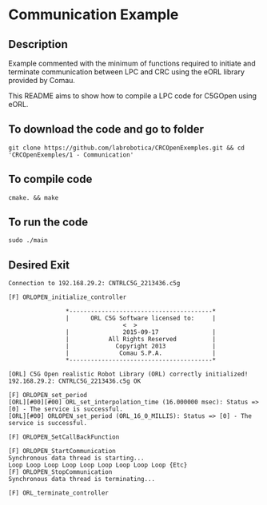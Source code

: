 # Communication Example

## Description

Example commented with the minimum of functions required to initiate and terminate communication between LPC and CRC using the eORL library provided by Comau.

This README aims to show how to compile a LPC code for C5GOpen using eORL.

## To download the code and go to folder

    git clone https://github.com/labrobotica/CRCOpenExemples.git && cd 'CRCOpenExemples/1 - Communication'

## To compile code

    cmake. && make

## To run the code

    sudo ./main

## Desired Exit

    Connection to 192.168.29.2: CNTRLC5G_2213436.c5g

    [F] ORLOPEN_initialize_controller

                    *----------------------------------------*
                    |      ORL C5G Software licensed to:     |
                                    <  >
                    |               2015-09-17               |
                    |           All Rights Reserved          |
                    |             Copyright 2013             |
                    |              Comau S.P.A.              |
                    *----------------------------------------*

    [ORL] C5G Open realistic Robot Library (ORL) correctly initialized!
    192.168.29.2: CNTRLC5G_2213436.c5g OK

    [F] ORLOPEN_set_period
    [ORL][#00][#00] ORL_set_interpolation_time (16.000000 msec): Status => [0] - The service is successful.
    [ORL][#00] ORLOPEN_set_period (ORL_16_0_MILLIS): Status => [0] - The service is successful.

    [F] ORLOPEN_SetCallBackFunction

    [F] ORLOPEN_StartCommunication
    Synchronous data thread is starting...
    Loop Loop Loop Loop Loop Loop Loop Loop Loop {Etc} 
    [F] ORLOPEN_StopCommunication
    Synchronous data thread is terminating...

    [F] ORL_terminate_controller
